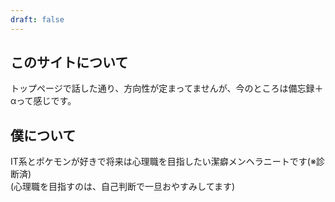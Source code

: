 ```yaml
---
draft: false
---
```


## このサイトについて
トップページで話した通り、方向性が定まってませんが、今のところは備忘録＋αって感じです。
    
## 僕について
IT系とポケモンが好きで将来は心理職を目指したい潔癖メンヘラニートです(※診断済)  
(心理職を目指すのは、自己判断で一旦おやすみしてます)

